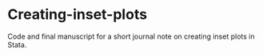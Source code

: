 # Creating-inset-plots
Code and final manuscript for a short journal note on creating inset plots in Stata.
